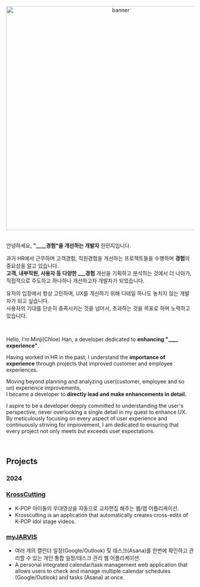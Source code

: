 <div align="center">
  <img width="600" height="auto" alt="banner" src="https://github.com/alswla/LeetCode/assets/133668286/56c7a678-97e9-402b-b836-176ad6306b62">
</div>  

<br>

안녕하세요, **"____경험"을 개선하는 개발자** 한민지입니다.

과거 HR에서 근무하며 고객경험, 직원경험을 개선하는 프로젝트들을 수행하며 **경험**의 중요성을 알고 있습니다. <br>
**고객, 내부직원, 사용자 등 다양한 ___경험** 개선을 기획하고 분석하는 것에서 더 나아가, 직접적으로 주도하고 하나하나 개선하고자 개발자가 되었습니다.

유저의 입장에서 항상 고민하며, UX를 개선하기 위해 디테일 하나도 놓치지 않는 개발자가 되고 싶습니다.</br>
사용자의 기대를 단순히 충족시키는 것을 넘어서, 초과하는 것을 목표로 하며 노력하고 있습니다. 

<br>

Hello, I'm Minji(Chloe) Han, a developer dedicated to **enhancing "____ experience"**.

Having worked in HR in the past, I understand the **importance of experience** through projects that improved customer and employee experiences. <br>

Moving beyond planning and analyzing user(customer, employee and so on) experience improvements,<br> 
I became a developer to **directly lead and make enhancements in detail.**

I aspire to be a developer deeply committed to understanding the user's perspective, never overlooking a single detail in my quest to enhance UX. By meticulously focusing on every aspect of user experience and continuously striving for improvement, I am dedicated to ensuring that every project not only meets but exceeds user expectations.

<br>

## Projects

### 2024

### [KrossCutting](https://github.com/orgs/KrossCutting/repositories)
- K-POP 아이돌의 무대영상을 자동으로 교차편집 해주는 웹/앱 어플리케이션. 
- Krosscutting is an application that automatically creates cross-edits of K-POP idol stage videos.
  
### [myJARVIS](https://github.com/myJARVIS-smarter-scheduling/myJARVIS-client)
- 여러 개의 캘린더 일정(Google/Outlook) 및 태스크(Asana)를 한번에 확인하고 관리할 수 있는 개인 통합 일정/태스크 관리 웹 어플리케이션. 
- A personal integrated calendar/task management web application that allows users to check and manage multiple calendar schedules (Google/Outlook) and tasks (Asana) at once.




